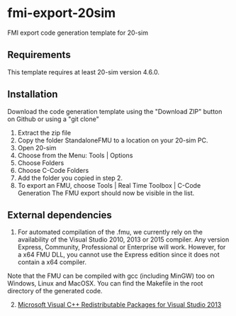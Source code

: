 # fmi-export-20sim
FMI export code generation template for 20-sim

## Requirements
This template requires at least 20-sim version 4.6.0.

## Installation
Download the code generation template using the "Download ZIP" button on Github or using a "git clone"

1. Extract the zip file
2. Copy the folder StandaloneFMU to a location on your 20-sim PC.
3. Open 20-sim
4. Choose from the Menu: Tools | Options
5. Choose Folders
6. Choose C-Code Folders
7. Add the folder you copied in step 2.
8. To export an FMU, choose Tools | Real Time Toolbox | C-Code Generation
    The FMU export should now be visible in the list.

## External dependencies
1. For automated compilation of the .fmu, we currently rely on the availability of the Visual Studio 2010, 2013 or 2015 compiler.
Any version Express, Community, Professional or Enterprise will work. However, for a x64 FMU DLL, you cannot use the Express edition since it does not contain a x64 compiler.

Note that the FMU can be compiled with gcc (including MinGW) too on Windows, Linux and MacOSX. You can find the Makefile in the root directory of the generated code.

2. [Microsoft Visual C++ Redistributable Packages for Visual Studio 2013](http://www.microsoft.com/en-us/download/details.aspx?id=40784)
